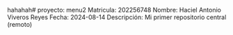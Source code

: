 
hahahah# proyecto: menu2
Matricula: 202256748
Nombre: Haciel Antonio Viveros Reyes
Fecha: 2024-08-14
Descripción: Mi primer repositorio central (remoto)
